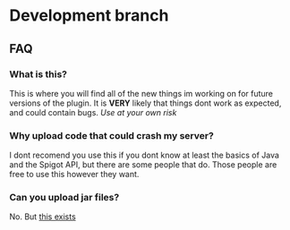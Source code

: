 # Development branch
## FAQ
### What is this?
This is where you will find all of the new things im working on for future versions of the plugin. It is **VERY** likely that things dont work as expected, and could contain bugs. *Use at your own risk*
### Why upload code that could crash my server?
I dont recomend you use this if you dont know at least the basics of Java and the Spigot API, but there are some people that do. Those people are free to use this however they want.
### Can you upload jar files?
No. But [this exists](https://bit.ly/2IdDL68)
